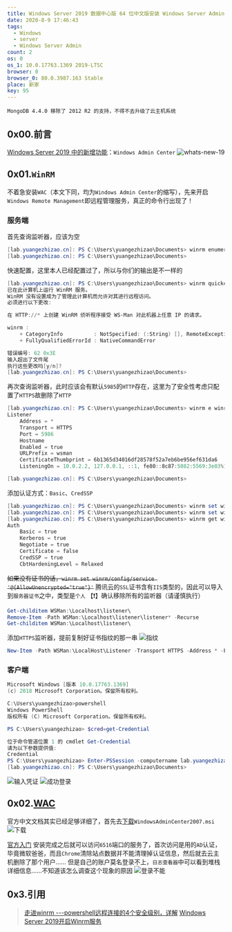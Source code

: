 ```yaml
---
title: Windows Server 2019 数据中心版 64 位中文版安装 Windows Server Admin
date: 2020-8-9 17:46:43
tags:
  - Windows
  - server
  - Windows Server Admin
count: 2
os: 0
os_1: 10.0.17763.1369 2019-LTSC
browser: 0
browser_0: 80.0.3987.163 Stable
place: 新家
key: 95
---
```

    MongoDB 4.4.0 移除了 2012 R2 的支持，不得不去升级了云主机系统
<!-- more -->
## 0x00.前言
[Windows Server 2019 中的新增功能](https://web.archive.org/web/20200809105711/https://docs.microsoft.com/zh-cn/windows-server/get-started-19/whats-new-19)：`Windows Admin Center`
![whats-new-19](https://i1.yuangezhizao.cn/Win-10/20200809175205.jpg!webp)

## 0x01.`WinRM`
不着急安装`WAC`（本文下同，均为`Windows Admin Center`的缩写），先来开启`Windows Remote Management`即远程管理服务，真正的命令行出现了！
### 服务端
首先查询监听器，应该为空
``` powershell
[lab.yuangezhizao.cn]: PS C:\Users\yuangezhizao\Documents> winrm enumerate winrm/config/listener
[lab.yuangezhizao.cn]: PS C:\Users\yuangezhizao\Documents>
```
快速配置，这里本人已经配置过了，所以与你们的输出是不一样的
``` powershell
[lab.yuangezhizao.cn]: PS C:\Users\yuangezhizao\Documents> winrm quickconfig
已在此计算机上运行 WinRM 服务。
WinRM 没有设置成为了管理此计算机而允许对其进行远程访问。
必须进行以下更改:

在 HTTP://* 上创建 WinRM 侦听程序接受 WS-Man 对此机器上任意 IP 的请求。

winrm :
    + CategoryInfo          : NotSpecified: (:String) [], RemoteException
    + FullyQualifiedErrorId : NativeCommandError

错误编号: 62 0x3E
输入超出了文件尾
执行这些更改吗[y/n]?
[lab.yuangezhizao.cn]: PS C:\Users\yuangezhizao\Documents>
```
再次查询监听器，此时应该会有默认`5985`的`HTTP`存在，这里为了安全性考虑只配置了`HTTPS`故删除了`HTTP`
``` powershell
[lab.yuangezhizao.cn]: PS C:\Users\yuangezhizao\Documents> winrm e winrm/config/listener
Listener
    Address = *
    Transport = HTTPS
    Port = 5986
    Hostname
    Enabled = true
    URLPrefix = wsman
    CertificateThumbprint = 6b1365d34016df28578f52a7eb6be956ef631da6
    ListeningOn = 10.0.2.2, 127.0.0.1, ::1, fe80::8c87:5082:5569:3e03%11

[lab.yuangezhizao.cn]: PS C:\Users\yuangezhizao\Documents>
```
添加认证方式：`Basic`、`CredSSP`
``` powershell
[lab.yuangezhizao.cn]: PS C:\Users\yuangezhizao\Documents> winrm set winrm/config/service/auth '@{Basic="true"}'
[lab.yuangezhizao.cn]: PS C:\Users\yuangezhizao\Documents> winrm set winrm/config/service/auth '@{CredSSP="true"}'
[lab.yuangezhizao.cn]: PS C:\Users\yuangezhizao\Documents> winrm get winrm/config/service/auth
Auth
    Basic = true
    Kerberos = true
    Negotiate = true
    Certificate = false
    CredSSP = true
    CbtHardeningLevel = Relaxed
```
~~如果没有证书的话，`winrm set winrm/config/service '@{AllowUnencrypted="true"}'`~~
腾讯云的`SSL`证书含有`IIS`类型的，因此可以导入到`服务器证书`之中，类型是`个人`
【❗】确认移除所有的监听器（请谨慎执行）
``` powershell
Get-childitem WSMan:\Localhost\listener\
Remove-Item -Path WSMan:\Localhost\listener\listener* -Recurse
Get-childitem WSMan:\Localhost\listener\
```
添加`HTTPS`监听器，提前复制好证书指纹的那一串
![指纹](https://i1.yuangezhizao.cn/Win-10/20200809181414.jpg!webp)

``` powershell
New-Item -Path WSMan:\LocalHost\Listener -Transport HTTPS -Address * -Force -CertificateThumbPrint <证书指纹>
```

### 客户端
``` powershell
Microsoft Windows [版本 10.0.17763.1369]
(c) 2018 Microsoft Corporation。保留所有权利。

C:\Users\yuangezhizao>powershell
Windows PowerShell
版权所有 (C) Microsoft Corporation。保留所有权利。

PS C:\Users\yuangezhizao> $cred=get-Credential

位于命令管道位置 1 的 cmdlet Get-Credential
请为以下参数提供值:
Credential
PS C:\Users\yuangezhizao> Enter-PSSession -computername lab.yuangezhizao.cn  -Credential $cred -UseSSL
[lab.yuangezhizao.cn]: PS C:\Users\yuangezhizao\Documents>
```
![输入凭证](https://i1.yuangezhizao.cn/Win-10/20200809181827.jpg!webp)
![成功登录](https://i1.yuangezhizao.cn/Win-10/20200809182000.jpg!webp)

## 0x02.[WAC](https://web.archive.org/web/20200809105833/https://docs.microsoft.com/zh-cn/windows-server/manage/windows-admin-center/overview)
官方中文文档其实已经足够详细了，首先去[下载](https://web.archive.org/web/20200809110138/https://www.microsoft.com/en-us/evalcenter/evaluate-windows-admin-center)`WindowsAdminCenter2007.msi`
![下载](https://i1.yuangezhizao.cn/Win-10/20200809183003.jpg!webp)

[官方入门](https://web.archive.org/web/20200809110432/https://docs.microsoft.com/zh-cn/windows-server/manage/windows-admin-center/use/get-started)
安装完成之后就可以访问`6516`端口的服务了，首次访问是用的`AD`认证，毕竟微软爸爸，而且`Chrome`清除站点数据并不能清理掉认证信息，然后就去云主机删除了那个用户……
但是自己的账户莫名登录不上，`日志查看器`中可以看到堆栈详细信息……不知道该怎么调查这个现象的原因
![登录不能](https://i1.yuangezhizao.cn/Win-10/20200809183239.png!webp)

## 0x3.引用
> [走进winrm ---powershell远程连接的4个安全级别，详解](https://web.archive.org/web/20200809105839/https://www.cnblogs.com/piapia/p/11897713.html)
[Windows Server 2019开启Winrm服务](https://web.archive.org/web/20200809110035/https://www.cnblogs.com/hicuiyang/p/11548901.html)
